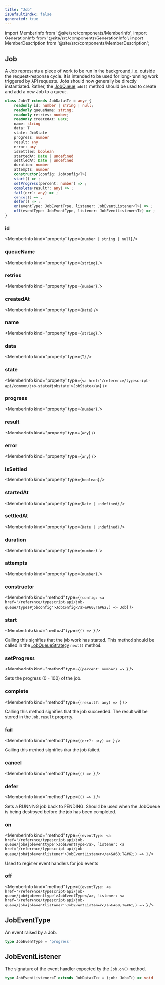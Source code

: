 ```yaml
---
title: "Job"
isDefaultIndex: false
generated: true
---
```

<!-- This file was generated from the Vendure source. Do not modify. Instead, re-run the "docs:build" script -->
import MemberInfo from '@site/src/components/MemberInfo';
import GenerationInfo from '@site/src/components/GenerationInfo';
import MemberDescription from '@site/src/components/MemberDescription';


## Job

<GenerationInfo sourceFile="packages/core/src/job-queue/job.ts" sourceLine="37" packageName="@vendure/core" />

A Job represents a piece of work to be run in the background, i.e. outside the request-response cycle.
It is intended to be used for long-running work triggered by API requests. Jobs should now generally
be directly instantiated. Rather, the <a href='/reference/typescript-api/job-queue/#jobqueue'>JobQueue</a> `add()` method should be used to create and
add a new Job to a queue.

```ts title="Signature"
class Job<T extends JobData<T> = any> {
    readonly id: number | string | null;
    readonly queueName: string;
    readonly retries: number;
    readonly createdAt: Date;
    name: string
    data: T
    state: JobState
    progress: number
    result: any
    error: any
    isSettled: boolean
    startedAt: Date | undefined
    settledAt: Date | undefined
    duration: number
    attempts: number
    constructor(config: JobConfig<T>)
    start() => ;
    setProgress(percent: number) => ;
    complete(result?: any) => ;
    fail(err?: any) => ;
    cancel() => ;
    defer() => ;
    on(eventType: JobEventType, listener: JobEventListener<T>) => ;
    off(eventType: JobEventType, listener: JobEventListener<T>) => ;
}
```

<div className="members-wrapper">

### id

<MemberInfo kind="property" type={`number | string | null`}   />


### queueName

<MemberInfo kind="property" type={`string`}   />


### retries

<MemberInfo kind="property" type={`number`}   />


### createdAt

<MemberInfo kind="property" type={`Date`}   />


### name

<MemberInfo kind="property" type={`string`}   />


### data

<MemberInfo kind="property" type={`T`}   />


### state

<MemberInfo kind="property" type={`<a href='/reference/typescript-api/common/job-state#jobstate'>JobState</a>`}   />


### progress

<MemberInfo kind="property" type={`number`}   />


### result

<MemberInfo kind="property" type={`any`}   />


### error

<MemberInfo kind="property" type={`any`}   />


### isSettled

<MemberInfo kind="property" type={`boolean`}   />


### startedAt

<MemberInfo kind="property" type={`Date | undefined`}   />


### settledAt

<MemberInfo kind="property" type={`Date | undefined`}   />


### duration

<MemberInfo kind="property" type={`number`}   />


### attempts

<MemberInfo kind="property" type={`number`}   />


### constructor

<MemberInfo kind="method" type={`(config: <a href='/reference/typescript-api/job-queue/types#jobconfig'>JobConfig</a>&#60;T&#62;) => Job`}   />


### start

<MemberInfo kind="method" type={`() => `}   />

Calling this signifies that the job work has started. This method should be
called in the <a href='/reference/typescript-api/job-queue/job-queue-strategy#jobqueuestrategy'>JobQueueStrategy</a> `next()` method.
### setProgress

<MemberInfo kind="method" type={`(percent: number) => `}   />

Sets the progress (0 - 100) of the job.
### complete

<MemberInfo kind="method" type={`(result?: any) => `}   />

Calling this method signifies that the job succeeded. The result
will be stored in the `Job.result` property.
### fail

<MemberInfo kind="method" type={`(err?: any) => `}   />

Calling this method signifies that the job failed.
### cancel

<MemberInfo kind="method" type={`() => `}   />


### defer

<MemberInfo kind="method" type={`() => `}   />

Sets a RUNNING job back to PENDING. Should be used when the JobQueue is being
destroyed before the job has been completed.
### on

<MemberInfo kind="method" type={`(eventType: <a href='/reference/typescript-api/job-queue/job#jobeventtype'>JobEventType</a>, listener: <a href='/reference/typescript-api/job-queue/job#jobeventlistener'>JobEventListener</a>&#60;T&#62;) => `}   />

Used to register event handlers for job events
### off

<MemberInfo kind="method" type={`(eventType: <a href='/reference/typescript-api/job-queue/job#jobeventtype'>JobEventType</a>, listener: <a href='/reference/typescript-api/job-queue/job#jobeventlistener'>JobEventListener</a>&#60;T&#62;) => `}   />




</div>


## JobEventType

<GenerationInfo sourceFile="packages/core/src/job-queue/job.ts" sourceLine="15" packageName="@vendure/core" />

An event raised by a Job.

```ts title="Signature"
type JobEventType = 'progress'
```


## JobEventListener

<GenerationInfo sourceFile="packages/core/src/job-queue/job.ts" sourceLine="24" packageName="@vendure/core" />

The signature of the event handler expected by the `Job.on()` method.

```ts title="Signature"
type JobEventListener<T extends JobData<T>> = (job: Job<T>) => void
```

